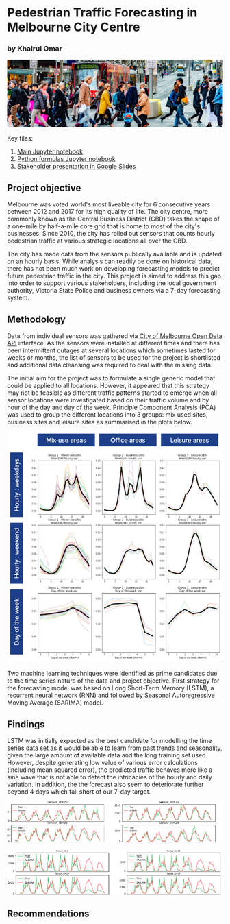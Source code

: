 # Pedestrian Traffic Forecasting in Melbourne City Centre
### by Khairul Omar

<img src="/images/pedestrians.png">

Key files:
1. <a href="https://github.com/khairulomar/Melbourne_pedestrian/blob/master/Melbourne_pedestrian.ipynb">Main Jupyter notebook</a>
2. <a href="https://github.com/khairulomar/Melbourne_pedestrian/blob/master/library.py">Python formulas Jupyter notebook</a>
1. <a href="https://docs.google.com/presentation/d/1mdEAQ9iz1uUEMc6Xku6apKgG_EvlaO9VxIGmaZn40FA/edit?usp=sharing">Stakeholder presentation in Google Slides</a>

## Project objective
Melbourne was voted world's most liveable city for 6 consecutive years between 2012 and 2017 for its high quality of life. The city centre, more commonly known as the Central Business District (CBD) takes the shape of a one-mile by half-a-mile core grid that is home to most of the city's businesses. Since 2010, the city has rolled out sensors that counts hourly pedestrian traffic at various strategic locations all over the CBD.
<p>
The city has made data from the sensors publically available and is updated on an hourly basis. While analysis can readily be done on historical data, there has not been much work on developing forecasting models to predict future pedestrian traffic in the city. This project is aimed to address this gap into order to support various stakeholders, including the local government authority, Victoria State Police and business owners via a 7-day forecasting system.

## Methodology
Data from individual sensors was gathered via <a href="https://dev.socrata.com/foundry/data.melbourne.vic.gov.au/b2ak-trbp"> City of Melbourne Open Data API</a> interface. As the sensors were installed at different times and there has been intermittent outages at several locations which sometimes lasted for weeks or months, the list of sensors to be used for the project is shortlisted and additional data cleansing was required to deal with the missing data.

The initial aim for the project was to formulate a single generic model that could be applied to all locations. However, it appeared that this strategy may not be feasible as different traffic patterns started to emerge when all sensor locations were investigated based on their traffic volume and by hour of the day and day of the week. Principle Component Analysis (PCA) was used to group the different locations into 3 groups: mix used sites, business sites and leisure sites as summarised in the plots below.

<img src="/images/EDA_groups.png">

Two machine learning techniques were identified as prime candidates due to the time series nature of the data and project objective. First strategy for the forecasting model was based on Long Short-Term Memory (LSTM), a recurrent neural network (RNN) and followed by Seasonal Autoregressive Moving Average (SARIMA) model.

## Findings
LSTM was initially expected as the best candidate for modelling the time series data set as it would be able to learn from past trends and seasonality, given the large amount of available data and the long training set used. However, despite generating low value of various error calculations (including mean squared error), the predicted traffic behaves more like a sine wave that is not able to detect the intricacies of the hourly and daily variation. In addition, the the forecast also seem to deteriorate further beyond 4 days which fall short of our 7-day target.
<p>
<img src="/images/SARIMA_group1.png">
<p>
<img src="/images/SARIMA_group2.png">
<p>

## Recommendations

